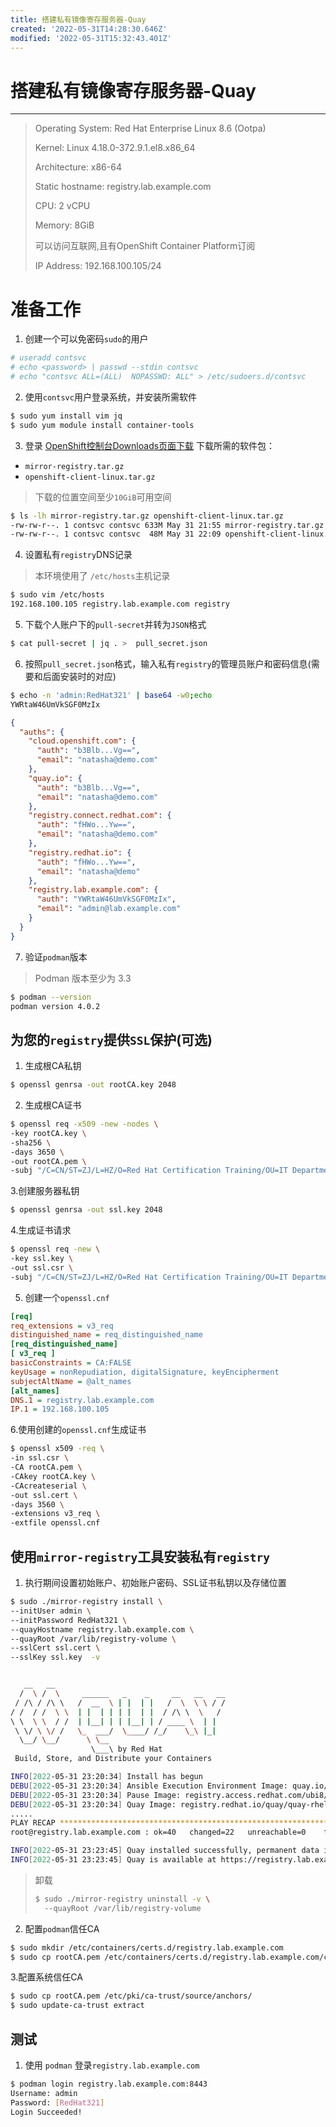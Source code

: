 ```yaml
---
title: 搭建私有镜像寄存服务器-Quay
created: '2022-05-31T14:28:30.646Z'
modified: '2022-05-31T15:32:43.401Z'
---
```


# 搭建私有镜像寄存服务器-Quay

---
> Operating System: Red Hat Enterprise Linux 8.6 (Ootpa)
> 
> Kernel: Linux 4.18.0-372.9.1.el8.x86_64
> 
> Architecture: x86-64
> 
> Static hostname: registry.lab.example.com
> 
> CPU: 2 vCPU
> 
> Memory: 8GiB
> 
> 可以访问互联网,且有OpenShift Container Platform订阅
> 
> IP Address: 192.168.100.105/24


# 准备工作
1. 创建一个可以免密码`sudo`的用户
```bash
# useradd contsvc
# echo <password> | passwd --stdin contsvc
# echo "contsvc ALL=(ALL)  NOPASSWD: ALL" > /etc/sudoers.d/contsvc
```
2. 使用`contsvc`用户登录系统，并安装所需软件
```bash
$ sudo yum install vim jq 
$ sudo yum module install container-tools
```
3. 登录 [OpenShift控制台Downloads页面下载](https://console.redhat.com/openshift/downloads#tool-mirror-registry) 下载所需的软件包：
- `mirror-registry.tar.gz`
- `openshift-client-linux.tar.gz`
> 下载的位置空间至少`10GiB`可用空间
```bash
$ ls -lh mirror-registry.tar.gz openshift-client-linux.tar.gz
-rw-rw-r--. 1 contsvc contsvc 633M May 31 21:55 mirror-registry.tar.gz
-rw-rw-r--. 1 contsvc contsvc  48M May 31 22:09 openshift-client-linux.tar.gz
```
4. 设置私有`registry`DNS记录
> 本环境使用了 `/etc/hosts`主机记录
```bash
$ sudo vim /etc/hosts
192.168.100.105 registry.lab.example.com registry
```
5. 下载个人账户下的`pull-secret`并转为`JSON`格式
```bash
$ cat pull-secret | jq . >  pull_secret.json
```
6. 按照`pull_secret.json`格式，输入私有`registry`的管理员账户和密码信息(需要和后面安装时的对应)
```bash
$ echo -n 'admin:RedHat321' | base64 -w0;echo
YWRtaW46UmVkSGF0MzIx
```
```json
{
  "auths": {
    "cloud.openshift.com": {
      "auth": "b3Blb...Vg==",
      "email": "natasha@demo.com"
    },
    "quay.io": {
      "auth": "b3Blb...Vg==",
      "email": "natasha@demo.com"
    },
    "registry.connect.redhat.com": {
      "auth": "fHWo...Yw==",
      "email": "natasha@demo.com"
    },
    "registry.redhat.io": {
      "auth": "fHWo...Yw==",
      "email": "natasha@demo"
    },
    "registry.lab.example.com": {
      "auth": "YWRtaW46UmVkSGF0MzIx",
      "email": "admin@lab.example.com"
    }
  }
}
```
7. 验证`podman`版本
> Podman 版本至少为 3.3
```bash
$ podman --version
podman version 4.0.2
```

## 为您的`registry`提供`SSL`保护(可选)
1. 生成根CA私钥
```bash
$ openssl genrsa -out rootCA.key 2048
```
2. 生成根CA证书
```bash
$ openssl req -x509 -new -nodes \
-key rootCA.key \
-sha256 \
-days 3650 \
-out rootCA.pem \
-subj "/C=CN/ST=ZJ/L=HZ/O=Red Hat Certification Training/OU=IT Department/CN=*.lab.example.com"
```
3.创建服务器私钥
```bash
$ openssl genrsa -out ssl.key 2048
```
4.生成证书请求
```bash
$ openssl req -new \
-key ssl.key \
-out ssl.csr \
-subj "/C=CN/ST=ZJ/L=HZ/O=Red Hat Certification Training/OU=IT Department/CN=registry.lab.example.com"
```
5. 创建一个`openssl.cnf`
```ini
[req]
req_extensions = v3_req
distinguished_name = req_distinguished_name
[req_distinguished_name]
[ v3_req ]
basicConstraints = CA:FALSE
keyUsage = nonRepudiation, digitalSignature, keyEncipherment
subjectAltName = @alt_names
[alt_names]
DNS.1 = registry.lab.example.com
IP.1 = 192.168.100.105
```
6.使用创建的`openssl.cnf`生成证书
```bash
$ openssl x509 -req \
-in ssl.csr \
-CA rootCA.pem \
-CAkey rootCA.key \
-CAcreateserial \
-out ssl.cert \
-days 3560 \
-extensions v3_req \
-extfile openssl.cnf
```

## 使用`mirror-registry`工具安装私有`registry`
1. 执行期间设置初始账户、初始账户密码、SSL证书私钥以及存储位置
```bash
$ sudo ./mirror-registry install \
--initUser admin \
--initPassword RedHat321 \
--quayHostname registry.lab.example.com \
--quayRoot /var/lib/registry-volume \
--sslCert ssl.cert \
--sslKey ssl.key  -v


   __   __
  /  \ /  \     ______   _    _     __   __   __
 / /\ / /\ \   /  __  \ | |  | |   /  \  \ \ / /
/ /  / /  \ \  | |  | | | |  | |  / /\ \  \   /
\ \  \ \  / /  | |__| | | |__| | / ____ \  | |
 \ \/ \ \/ /   \_  ___/  \____/ /_/    \_\ |_|
  \__/ \__/      \ \__
                  \___\ by Red Hat
 Build, Store, and Distribute your Containers

INFO[2022-05-31 23:20:34] Install has begun
DEBU[2022-05-31 23:20:34] Ansible Execution Environment Image: quay.io/quay/mirror-registry-ee:latest
DEBU[2022-05-31 23:20:34] Pause Image: registry.access.redhat.com/ubi8/pause:latest
DEBU[2022-05-31 23:20:34] Quay Image: registry.redhat.io/quay/quay-rhel8:v3.6.4
.....
PLAY RECAP *************************************************************************************************************
root@registry.lab.example.com : ok=40   changed=22   unreachable=0    failed=0    skipped=19   rescued=0    ignored=0

INFO[2022-05-31 23:23:45] Quay installed successfully, permanent data is stored in /var/lib/registry-volume
INFO[2022-05-31 23:23:45] Quay is available at https://registry.lab.example.com:8443 with credentials (admin, RedHat321)
```
> 卸载
> ```bash
> $ sudo ./mirror-registry uninstall -v \ 
>   --quayRoot /var/lib/registry-volume 
> ```

2. 配置`podman`信任CA
```bash
$ sudo mkdir /etc/containers/certs.d/registry.lab.example.com
$ sudo cp rootCA.pem /etc/containers/certs.d/registry.lab.example.com/ca.crt
```
3.配置系统信任CA
```bash
$ sudo cp rootCA.pem /etc/pki/ca-trust/source/anchors/
$ sudo update-ca-trust extract
```

## 测试
1. 使用 `podman` 登录`registry.lab.example.com`
```bash
$ podman login registry.lab.example.com:8443
Username: admin
Password: [RedHat321]
Login Succeeded!
```

